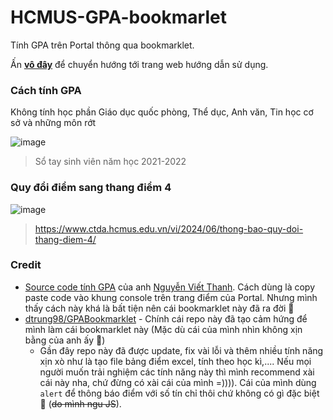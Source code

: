 # HCMUS-GPA-bookmarlet
Tính GPA trên Portal thông qua bookmarklet.

Ấn [**vô đây**](https://ngntrgduc.github.io/HCMUS-GPA-bookmarklet) để chuyển hướng tới trang web hướng dẫn sử dụng.

### Cách tính GPA 
Không tính học phần Giáo dục quốc phòng, Thể dục, Anh văn, Tin học cơ sở và những môn rớt

![image](https://user-images.githubusercontent.com/47920109/170811023-856c84e6-80e2-43fe-90f7-a1f62a8d9629.png)
> Sổ tay sinh viên năm học 2021-2022

### Quy đổi điểm sang thang điểm 4
![image](https://github.com/user-attachments/assets/8e21b6a8-f7f6-46ed-ad76-59a2695665e5)
> https://www.ctda.hcmus.edu.vn/vi/2024/06/thong-bao-quy-doi-thang-diem-4/


### Credit
- [Source code tính GPA](https://gist.github.com/shivaluma/e1f420be1d3cf8e6c6287539e8abcf89) 
của anh [Nguyễn Viết Thanh](https://github.com/shivaluma). 
Cách dùng là copy paste code vào khung console trên trang điểm của Portal. 
Nhưng mình thấy cách này khá là bất tiện nên cái bookmarklet này đã ra đời 🎉
- [dtrung98/GPABookmarklet](https://github.com/dtrung98/GPABookmarklet) - Chính cái repo này đã tạo cảm hứng để mình làm cái bookmarklet này (Mặc dù cái của mình nhìn không xịn bằng của anh ấy 🥲)
    - Gần đây repo này đã được update, fix vài lỗi và thêm nhiều tính năng 
    xịn xò như là tạo file bảng điểm excel, tính theo học kì,.... Nếu mọi người 
    muốn trải nghiệm các tính năng này thì mình recommend xài cái này nha,
     chứ đừng có xài cái của mình =)))). 
     Cái của mình dùng `alert` để thông báo điểm với số tín chỉ thôi chứ không có gì đặc biệt 🥲 (~~do mình ngu JS~~).
